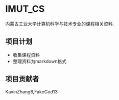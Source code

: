 # IMUT_CS

内蒙古工业大学计算机科学与技术专业的课程相关资料.

## 项目计划

- 收集课程资料
- 整理资料为markdown格式

## 项目贡献者

KavinZhang6,FakeGod13
